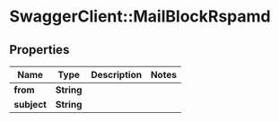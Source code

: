 # SwaggerClient::MailBlockRspamd

## Properties
Name | Type | Description | Notes
------------ | ------------- | ------------- | -------------
**from** | **String** |  | 
**subject** | **String** |  | 

